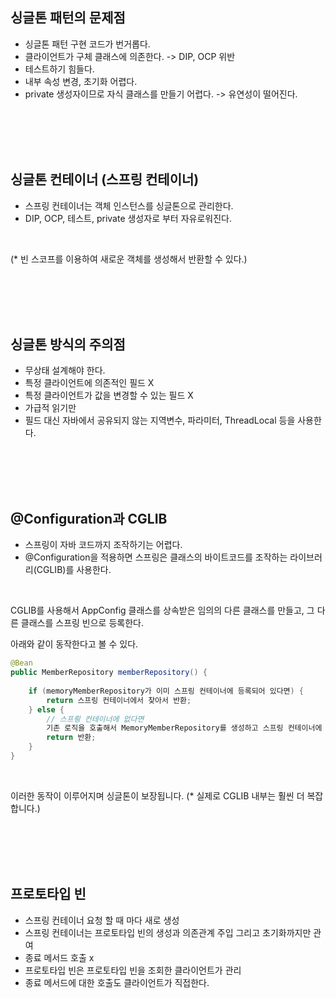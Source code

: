 



## 싱글톤 패턴의 문제점

- 싱글톤 패턴 구현 코드가 번거롭다.
- 클라이언트가 구체 클래스에 의존한다. -> DIP, OCP 위반
- 테스트하기 힘들다.
- 내부 속성 변경, 초기화 어렵다.
- private 생성자이므로 자식 클래스를 만들기 어렵다. -> 유연성이 떨어진다.

<br>
<br>
<br>
<br>

## 싱글톤 컨테이너 (스프링 컨테이너)

- 스프링 컨테이너는 객체 인스턴스를 싱글톤으로 관리한다.
- DIP, OCP, 테스트, private 생성자로 부터 자유로워진다.

<br>

(* 빈 스코프를 이용하여 새로운 객체를 생성해서 반환할 수 있다.)

<br>
<br>
<br>
<br>

## 싱글톤 방식의 주의점

- 무상태 설계해야 한다.
- 특정 클라이언트에 의존적인 필드 X
- 특정 클라이언트가 값을 변경할 수 있는 필드 X
- 가급적 읽기만
- 필드 대신 자바에서 공유되지 않는 지역변수, 파라미터, ThreadLocal 등을 사용한다.

<br>
<br>
<br>
<br>

## @Configuration과 CGLIB

- 스프링이 자바 코드까지 조작하기는 어렵다.
- @Configuration을 적용하면 스프링은 클래스의 바이트코드를 조작하는 라이브러리(CGLIB)를 사용한다.

<br>

CGLIB를 사용해서 AppConfig 클래스를 상속받은 임의의 다른 클래스를 만들고, 그 다른 클래스를 스프링 빈으로 등록한다.

아래와 같이 동작한다고 볼 수 있다.

```java
@Bean
public MemberRepository memberRepository() {
    
    if (memoryMemberRepository가 이미 스프링 컨테이너에 등록되어 있다면) {
        return 스프링 컨테이너에서 찾아서 반환;    
    } else {
        // 스프릥 컨테이너에 없다면
        기존 로직을 호출해서 MemoryMemberRepository를 생성하고 스프링 컨테이너에 등록
        return 반환;
    }
}
```

<br>

이러한 동작이 이루어지며 싱글톤이 보장됩니다.
(* 실제로 CGLIB 내부는 훨씬 더 복잡합니다.)

<br>
<br>
<br>
<br>

## 프로토타입 빈

- 스프링 컨테이너 요청 할 때 마다 새로 생성
- 스프링 컨테이너는 프로토타입 빈의 생성과 의존관계 주입 그리고 초기화까지만 관여
- 종료 메서드 호출 x
- 프로토타입 빈은 프로토타입 빈을 조회한 클라이언트가 관리
- 종료 메서드에 대한 호출도 클라이언트가 직접한다.